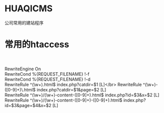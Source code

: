 # HUAQICMS
公司常用的建站程序


# 常用的htaccess</br></br>
RewriteEngine On</br>
RewriteCond %{REQUEST_FILENAME} !-f</br>
RewriteCond %{REQUEST_FILENAME} !-d</br>
RewriteRule ^(\w+)\.html$ index.php?catdir=$1 [L]</br>
RewriteRule ^(\w+)-([0-9]+)\.html$ index.php?catdir=$1&page=$2 [L]</br>
RewriteRule ^(\w+)/(\w+)-content-([0-9]+)\.html$ index.php?id=$3&x=$2 [L]</br>
RewriteRule ^(\w+)/(\w+)-content-([0-9]+)-([0-9]+)\.html$ index.php?id=$3&page=$4&x=$2 [L]</br>

